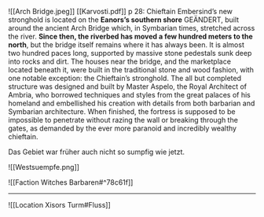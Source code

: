 ![[Arch Bridge.jpeg]]
[[Karvosti.pdf]] p 28: Chieftain Embersind’s new stronghold is located on the **Eanors’s southern shore** GEÄNDERT, built around the ancient Arch Bridge which, in Symbarian times, stretched across the river. **Since then, the riverbed has moved a few hundred meters to the north**, but the bridge itself remains where it has always been. It is almost two hundred paces long, supported by massive stone pedestals sunk deep into rocks and dirt. The houses near the bridge, and the marketplace located beneath it, were built in the traditional stone and wood fashion, with one notable exception: the Chieftain’s stronghold. The all but completed structure was designed and built by Master Aspelo, the Royal Architect of Ambria, who borrowed techniques and styles from the great palaces of his homeland and embellished his creation with details from both barbarian and Symbarian architecture. When finished, the fortress is supposed to be impossible to penetrate without razing the wall or breaking through the gates, as demanded by the ever more paranoid and incredibly wealthy chieftain.

Das Gebiet war früher auch nicht so sumpfig wie jetzt.

![[Westsuempfe.png]]

![[Faction Witches Barbaren#^78c61f]]

---
![[Location Xisors Turm#Fluss]]
